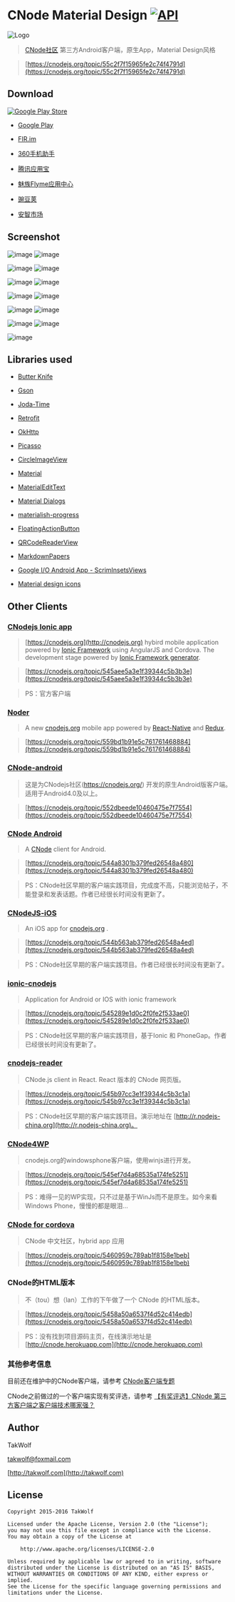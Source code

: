 # CNode Material Design [![API](https://img.shields.io/badge/API-9%2B-brightgreen.svg?style=flat)](https://android-arsenal.com/api?level=9) #

![Logo](/art/ic_launcher.png)

> [CNode社区](https://cnodejs.org) 第三方Android客户端，原生App，Material Design风格

> [https://cnodejs.org/topic/55c2f7f15965fe2c74f4791d](https://cnodejs.org/topic/55c2f7f15965fe2c74f4791d)

## Download ##

[![Google Play Store](/art/git_it_on_google_play.png)](https://play.google.com/store/apps/details?id=org.cnodejs.android.md)

- [Google Play](https://play.google.com/store/apps/details?id=org.cnodejs.android.md)

- [FIR.im](http://fir.im/CNodeMD)

- [360手机助手](http://zhushou.360.cn/detail/index/soft_id/3060683)

- [腾讯应用宝](http://android.myapp.com/myapp/detail.htm?apkName=org.cnodejs.android.md)

- [魅族Flyme应用中心](http://app.flyme.cn/apps/public/detail?package_name=org.cnodejs.android.md)

- [豌豆荚](http://www.wandoujia.com/apps/org.cnodejs.android.md)

- [安智市场](http://www.anzhi.com/soft_2315984.html)

## Screenshot ##

![image](/art/screenshot_01_s.png) ![image](/art/screenshot_02_s.png)

![image](/art/screenshot_03_s.png) ![image](/art/screenshot_04_s.png)

![image](/art/screenshot_05_s.png) ![image](/art/screenshot_06_s.png)

![image](/art/screenshot_07_s.png) ![image](/art/screenshot_08_s.png)

![image](/art/screenshot_09_s.png) ![image](/art/screenshot_10_s.png)

![image](/art/screenshot_11_s.png) ![image](/art/screenshot_12_s.png)

![image](/art/screenshot_13_s.png)

## Libraries used ##

- [Butter Knife](https://github.com/JakeWharton/butterknife)

- [Gson](https://github.com/google/gson)

- [Joda-Time](http://www.joda.org/joda-time)

- [Retrofit](http://square.github.io/retrofit)

- [OkHttp](http://square.github.io/okhttp)

- [Picasso](http://square.github.io/picasso)

- [CircleImageView](https://github.com/hdodenhof/CircleImageView)

- [Material](http://rey5137.com/material)

- [MaterialEditText](https://github.com/rengwuxian/MaterialEditText)

- [Material Dialogs](https://github.com/afollestad/material-dialogs)

- [materialish-progress](https://github.com/pnikosis/materialish-progress)

- [FloatingActionButton](https://github.com/makovkastar/FloatingActionButton)

- [QRCodeReaderView](https://github.com/dlazaro66/QRCodeReaderView)

- [MarkdownPapers](http://markdown.tautua.org)

- [Google I/O Android App - ScrimInsetsViews](https://github.com/google/iosched/blob/master/android/src/main/java/com/google/samples/apps/iosched/ui/widget/ScrimInsetsScrollView.java)

- [Material design icons](https://github.com/google/material-design-icons)

## Other Clients ##

### [CNodejs Ionic app](https://github.com/lanceli/cnodejs-ionic) ###

> [https://cnodejs.org](http://cnodejs.org) hybird mobile application powered by [Ionic Framework](http://ionicframework.com) using AngularJS and Cordova. The development stage powered by [Ionic Framework generator](https://github.com/diegonetto/generator-ionic).

> [https://cnodejs.org/topic/545aee5a3e1f39344c5b3b3e](https://cnodejs.org/topic/545aee5a3e1f39344c5b3b3e)

> PS：官方客户端

### [Noder](https://github.com/soliury/noder-react-native) ###

> A new [cnodejs.org](http://cnodejs.org) mobile app powered by [React-Native](http://facebook.github.io/react-native/) and [Redux](https://github.com/gaearon/redux). 

> [https://cnodejs.org/topic/559bd1b91e5c761761468884](https://cnodejs.org/topic/559bd1b91e5c761761468884)

### [CNode-android](https://github.com/iwhys/CNode-android) ###

> 这是为CNodejs社区(https://cnodejs.org/) 开发的原生Android版客户端。适用于Android4.0及以上。

> [https://cnodejs.org/topic/552dbeede10460475e7f7554](https://cnodejs.org/topic/552dbeede10460475e7f7554)

### [CNode Android](https://github.com/xingrz/cnode-android) ###

> A [CNode](https://cnodejs.org) client for Android.

> [https://cnodejs.org/topic/544a8301b379fed26548a480](https://cnodejs.org/topic/544a8301b379fed26548a480)

> PS：CNode社区早期的客户端实践项目，完成度不高，只能浏览帖子，不能登录和发表话题。作者已经很长时间没有更新了。

### [CNodeJS-iOS](https://github.com/callmewhy/CNodeJS-iOS) ###

> An iOS app for [cnodejs.org](https://cnodejs.org/) .

> [https://cnodejs.org/topic/544b563ab379fed26548a4ed](https://cnodejs.org/topic/544b563ab379fed26548a4ed)

> PS：CNode社区早期的客户端实践项目。作者已经很长时间没有更新了。

### [ionic-cnodejs](https://github.com/saionjisekai/ionic-cnodejs) ###

> Application for Android or IOS with ionic framework

> [https://cnodejs.org/topic/545289e1d0c2f0fe2f533ae0](https://cnodejs.org/topic/545289e1d0c2f0fe2f533ae0)

> PS：CNode社区早期的客户端实践项目，基于Ionic 和 PhoneGap。作者已经很长时间没有更新了。

### [cnodejs-reader](https://github.com/cnodejs/cnodejs-reader) ###

> CNode.js client in React. React 版本的 CNode 网页版。

> [https://cnodejs.org/topic/545b97cc3e1f39344c5b3c1a](https://cnodejs.org/topic/545b97cc3e1f39344c5b3c1a)

> PS：CNode社区早期的客户端实践项目。演示地址在 [http://r.nodejs-china.org](http://r.nodejs-china.org)。

### [CNode4WP](https://github.com/heimeil/CNode4WP) ###

> cnodejs.org的windowsphone客户端，使用winjs进行开发。

> [https://cnodejs.org/topic/545ef7d4a68535a174fe5251](https://cnodejs.org/topic/545ef7d4a68535a174fe5251)

> PS：难得一见的WP实现，只不过是基于WinJs而不是原生。如今来看Windows Phone，慢慢的都是眼泪...

### [CNode for cordova](https://coding.net/u/por/p/CNode/git) ###

> CNode 中文社区，hybrid app 应用

> [https://cnodejs.org/topic/5460959c789ab1f8158e1beb](https://cnodejs.org/topic/5460959c789ab1f8158e1beb)

### CNode的HTML版本 ###

> 不（tou）想（lan）工作的下午做了一个 CNode 的HTML版本。

> [https://cnodejs.org/topic/5458a50a6537f4d52c414edb](https://cnodejs.org/topic/5458a50a6537f4d52c414edb)

> PS：没有找到项目源码主页，在线演示地址是 [http://cnode.herokuapp.com](http://cnode.herokuapp.com)

### 其他参考信息 ###

目前还在维护中的CNode客户端，请参考 [CNode客户端专题](https://cnodejs.org/topic/55c5f41139273b92193362fb)

CNode之前做过的一个客户端实现有奖评选，请参考 [【有奖评选】CNode 第三方客户端之客户端技术哪家强？](https://cnodejs.org/topic/545c395becbcb78265856eb2)

## Author ##

TakWolf

[takwolf@foxmail.com](mailto:takwolf@foxmail.com)

[http://takwolf.com](http://takwolf.com)

## License ##

    Copyright 2015-2016 TakWolf
    
    Licensed under the Apache License, Version 2.0 (the "License");
    you may not use this file except in compliance with the License.
    You may obtain a copy of the License at

        http://www.apache.org/licenses/LICENSE-2.0

    Unless required by applicable law or agreed to in writing, software
    distributed under the License is distributed on an "AS IS" BASIS,
    WITHOUT WARRANTIES OR CONDITIONS OF ANY KIND, either express or implied.
    See the License for the specific language governing permissions and
    limitations under the License.
